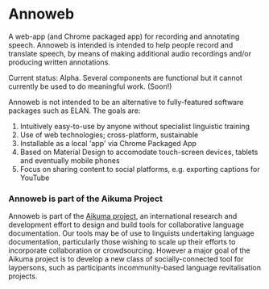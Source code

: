 # Annoweb #

A web-app (and Chrome packaged app) for recording and annotating speech. Annoweb is intended is intended to help people record and translate speech, by means of making additional audio recordings and/or producing written annotations. 

Current status: Alpha. Several components are functional but it cannot currently be used to do meaningful work. (Soon!)

Annoweb is not intended to be an alternative to fully-featured software packages such as ELAN. The goals are:

1. Intuitively easy-to-use by anyone without specialist linguistic training
2. Use of web technologies; cross-platform, sustainable
3. Installable as a local 'app' via Chrome Packaged App
4. Based on Material Design to accomodate touch-screen devices, tablets and eventually mobile phones
5. Focus on sharing content to social platforms, e.g. exporting captions for YouTube

### Annoweb is part of the Aikuma Project ###

Annoweb is part of the [Aikuma project](http://www.aikuma.org), an international research and development effort to design and build tools for collaborative language documentation. Our tools may be of use to linguists undertaking language documentation, particularly those wishing to scale up their efforts to incorporate collaboration or crowdsourcing. However a major goal of the Aikuma project is to develop a new class of socially-connected tool for laypersons, such as participants incommunity-based language revitalisation projects. 



